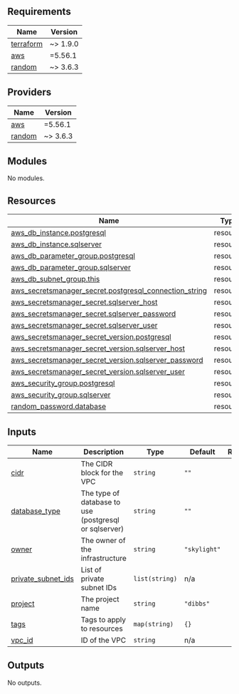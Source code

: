 <!-- BEGIN_TF_DOCS -->
## Requirements

| Name | Version |
|------|---------|
| <a name="requirement_terraform"></a> [terraform](#requirement\_terraform) | ~> 1.9.0 |
| <a name="requirement_aws"></a> [aws](#requirement\_aws) | =5.56.1 |
| <a name="requirement_random"></a> [random](#requirement\_random) | ~> 3.6.3 |

## Providers

| Name | Version |
|------|---------|
| <a name="provider_aws"></a> [aws](#provider\_aws) | =5.56.1 |
| <a name="provider_random"></a> [random](#provider\_random) | ~> 3.6.3 |

## Modules

No modules.

## Resources

| Name | Type |
|------|------|
| [aws_db_instance.postgresql](https://registry.terraform.io/providers/hashicorp/aws/5.56.1/docs/resources/db_instance) | resource |
| [aws_db_instance.sqlserver](https://registry.terraform.io/providers/hashicorp/aws/5.56.1/docs/resources/db_instance) | resource |
| [aws_db_parameter_group.postgresql](https://registry.terraform.io/providers/hashicorp/aws/5.56.1/docs/resources/db_parameter_group) | resource |
| [aws_db_parameter_group.sqlserver](https://registry.terraform.io/providers/hashicorp/aws/5.56.1/docs/resources/db_parameter_group) | resource |
| [aws_db_subnet_group.this](https://registry.terraform.io/providers/hashicorp/aws/5.56.1/docs/resources/db_subnet_group) | resource |
| [aws_secretsmanager_secret.postgresql_connection_string](https://registry.terraform.io/providers/hashicorp/aws/5.56.1/docs/resources/secretsmanager_secret) | resource |
| [aws_secretsmanager_secret.sqlserver_host](https://registry.terraform.io/providers/hashicorp/aws/5.56.1/docs/resources/secretsmanager_secret) | resource |
| [aws_secretsmanager_secret.sqlserver_password](https://registry.terraform.io/providers/hashicorp/aws/5.56.1/docs/resources/secretsmanager_secret) | resource |
| [aws_secretsmanager_secret.sqlserver_user](https://registry.terraform.io/providers/hashicorp/aws/5.56.1/docs/resources/secretsmanager_secret) | resource |
| [aws_secretsmanager_secret_version.postgresql](https://registry.terraform.io/providers/hashicorp/aws/5.56.1/docs/resources/secretsmanager_secret_version) | resource |
| [aws_secretsmanager_secret_version.sqlserver_host](https://registry.terraform.io/providers/hashicorp/aws/5.56.1/docs/resources/secretsmanager_secret_version) | resource |
| [aws_secretsmanager_secret_version.sqlserver_password](https://registry.terraform.io/providers/hashicorp/aws/5.56.1/docs/resources/secretsmanager_secret_version) | resource |
| [aws_secretsmanager_secret_version.sqlserver_user](https://registry.terraform.io/providers/hashicorp/aws/5.56.1/docs/resources/secretsmanager_secret_version) | resource |
| [aws_security_group.postgresql](https://registry.terraform.io/providers/hashicorp/aws/5.56.1/docs/resources/security_group) | resource |
| [aws_security_group.sqlserver](https://registry.terraform.io/providers/hashicorp/aws/5.56.1/docs/resources/security_group) | resource |
| [random_password.database](https://registry.terraform.io/providers/hashicorp/random/latest/docs/resources/password) | resource |

## Inputs

| Name | Description | Type | Default | Required |
|------|-------------|------|---------|:--------:|
| <a name="input_cidr"></a> [cidr](#input\_cidr) | The CIDR block for the VPC | `string` | `""` | no |
| <a name="input_database_type"></a> [database\_type](#input\_database\_type) | The type of database to use (postgresql or sqlserver) | `string` | `""` | no |
| <a name="input_owner"></a> [owner](#input\_owner) | The owner of the infrastructure | `string` | `"skylight"` | no |
| <a name="input_private_subnet_ids"></a> [private\_subnet\_ids](#input\_private\_subnet\_ids) | List of private subnet IDs | `list(string)` | n/a | yes |
| <a name="input_project"></a> [project](#input\_project) | The project name | `string` | `"dibbs"` | no |
| <a name="input_tags"></a> [tags](#input\_tags) | Tags to apply to resources | `map(string)` | `{}` | no |
| <a name="input_vpc_id"></a> [vpc\_id](#input\_vpc\_id) | ID of the VPC | `string` | n/a | yes |

## Outputs

No outputs.
<!-- END_TF_DOCS -->